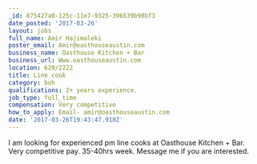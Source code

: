```yaml
---
_id: 875427a0-125c-11e7-9325-396539b98bf3
date_posted: '2017-03-26'
layout: jobs
full_name: Amir Hajimaleki
poster_email: Amir@oasthouseaustin.com
business_name: Oasthouse Kitchen + Bar
business_url: Www.oasthouseaustin.com
location: 620/2222
title: Line cook
category: boh
qualifications: 2+ years experience.
job_type: full_time
compensation: Very competitive
how_to_apply: Email- amir@oasthouseaustin.com
date: '2017-03-26T19:43:47.918Z'
---
```

I am looking for experienced pm line cooks at Oasthouse Kitchen + Bar.  Very competitive pay. 35-40hrs week.  Message me if you are interested.
